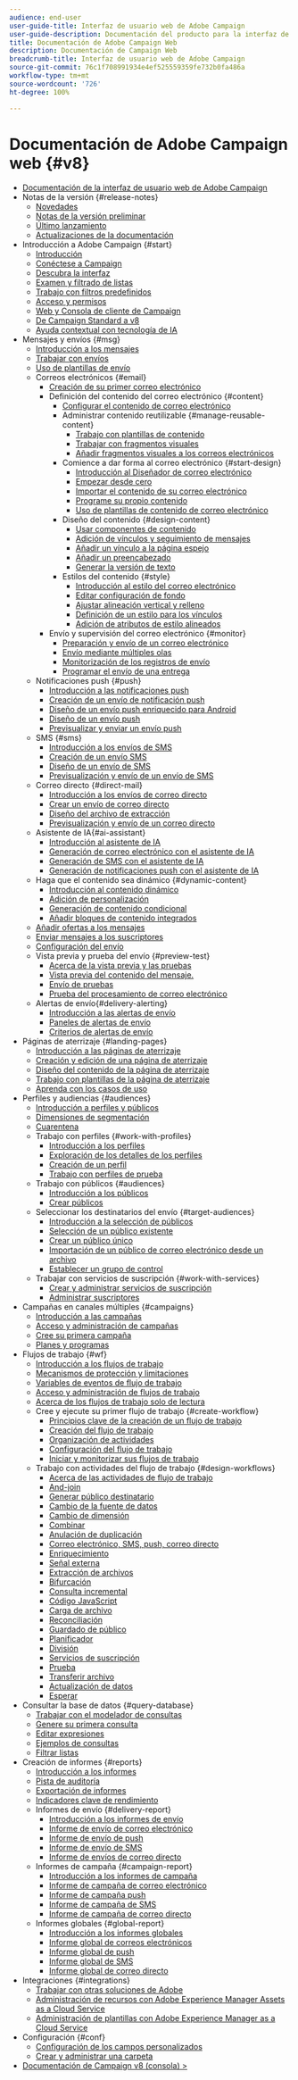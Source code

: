 ```yaml
---
audience: end-user
user-guide-title: Interfaz de usuario web de Adobe Campaign
user-guide-description: Documentación del producto para la interfaz de usuario web de Adobe Campaign.
title: Documentación de Adobe Campaign Web
description: Documentación de Campaign Web
breadcrumb-title: Interfaz de usuario web de Adobe Campaign
source-git-commit: 76c1f708991934e4ef525559359fe732b0fa486a
workflow-type: tm+mt
source-wordcount: '726'
ht-degree: 100%

---
```



# Documentación de Adobe Campaign web {#v8}

+ [Documentación de la interfaz de usuario web de Adobe Campaign](campaign-web-home.md)
+ Notas de la versión {#release-notes}
   + [Novedades](rn/whats-new.md)
   + [Notas de la versión preliminar](rn/e-release-notes.md)
   + [Último lanzamiento](rn/release-notes.md)
   + [Actualizaciones de la documentación](rn/documentation-updates.md)
+ Introducción a Adobe Campaign {#start}
   + [Introducción](get-started/get-started.md)
   + [Conéctese a Campaign](get-started/connect-to-campaign.md)
   + [Descubra la interfaz](get-started/user-interface.md)
   + [Examen y filtrado de listas](get-started/list-filters.md)
   + [Trabajo con filtros predefinidos](get-started/predefined-filters.md)
   + [Acceso y permisos](get-started/permissions.md)
   + [Web y Consola de cliente de Campaign](get-started/capability-matrix.md)
   + [De Campaign Standard a v8](rn/acs-migration.md)
   + [Ayuda contextual con tecnología de IA](get-started/using-ai.md)
+ Mensajes y envíos {#msg}
   + [Introducción a los mensajes](msg/gs-messages.md)
   + [Trabajar con envíos](msg/gs-deliveries.md)
   + [Uso de plantillas de envío](msg/delivery-template.md)
   + Correos electrónicos {#email}
      + [Creación de su primer correo electrónico](email/create-email.md)
      + Definición del contenido del correo electrónico {#content}
         + [Configurar el contenido de correo electrónico](email/edit-content.md)
         + Administrar contenido reutilizable {#manage-reusable-content}
            + [Trabajo con plantillas de contenido](email/create-email-templates.md)
            + [Trabajar con fragmentos visuales](email/fragments.md)
            + [Añadir fragmentos visuales a los correos electrónicos](email/use-visual-fragments.md)
         + Comience a dar forma al correo electrónico {#start-design}
            + [Introducción al Diseñador de correo electrónico](email/get-started-email-designer.md)
            + [Empezar desde cero](email/create-email-content.md)
            + [Importar el contenido de su correo electrónico](email/existing-content.md)
            + [Programe su propio contenido](email/code-content.md)
            + [Uso de plantillas de contenido de correo electrónico](email/use-email-templates.md)
         + Diseño del contenido {#design-content}
            + [Usar componentes de contenido](email/content-components.md)
            + [Adición de vínculos y seguimiento de mensajes](email/message-tracking.md)
            + [Añadir un vínculo a la página espejo](email/mirror-page.md)
            + [Añadir un preencabezado](email/preheader.md)
            + [Generar la versión de texto](email/text-version-email.md)
         + Estilos del contenido {#style}
            + [Introducción al estilo del correo electrónico](email/get-started-email-style.md)
            + [Editar configuración de fondo](email/backgrounds.md)
            + [Ajustar alineación vertical y relleno](email/alignment-and-padding.md)
            + [Definición de un estilo para los vínculos](email/styling-links.md)
            + [Adición de atributos de estilo alineados](email/inline-styling.md)
      + Envío y supervisión del correo electrónico {#monitor}
         + [Preparación y envío de un correo electrónico](monitor/prepare-send.md)
         + [Envío mediante múltiples olas](advanced-settings/send-using-waves.md)
         + [Monitorización de los registros de envío](monitor/delivery-logs.md)
         + [Programar el envío de una entrega](monitor/schedule-sending.md)
   + Notificaciones push {#push}
      + [Introducción a las notificaciones push](push/gs-push.md)
      + [Creación de un envío de notificación push](push/create-push.md)
      + [Diseño de un envío push enriquecido para Android](push/rich-push.md)
      + [Diseño de un envío push](push/content-push.md)
      + [Previsualizar y enviar un envío push](push/send-push.md)
   + SMS {#sms}
      + [Introducción a los envíos de SMS](sms/gs-sms.md)
      + [Creación de un envío SMS](sms/create-sms.md)
      + [Diseño de un envío de SMS](sms/content-sms.md)
      + [Previsualización y envío de un envío de SMS](sms/send-sms.md)
   + Correo directo {#direct-mail}
      + [Introducción a los envíos de correo directo](direct-mail/gs-direct-mail.md)
      + [Crear un envío de correo directo](direct-mail/create-direct-mail.md)
      + [Diseño del archivo de extracción](direct-mail/content-direct-mail.md)
      + [Previsualización y envío de un correo directo](direct-mail/send-direct-mail.md)
   + Asistente de IA{#ai-assistant}
      + [Introducción al asistente de IA](email/generative-gs.md)
      + [Generación de correo electrónico con el asistente de IA](email/generative-content.md)
      + [Generación de SMS con el asistente de IA](email/generative-sms.md)
      + [Generación de notificaciones push con el asistente de IA](email/generative-push.md)
   + Haga que el contenido sea dinámico {#dynamic-content}
      + [Introducción al contenido dinámico](personalization/gs-personalization.md)
      + [Adición de personalización](personalization/personalize.md)
      + [Generación de contenido condicional](personalization/conditions.md)
      + [Añadir bloques de contenido integrados](personalization/content-blocks.md)
   + [Añadir ofertas a los mensajes](msg/offers.md)
   + [Enviar mensajes a los suscriptores](msg/send-to-subscribers.md)
   + [Configuración del envío](advanced-settings/delivery-settings.md)
   + Vista previa y prueba del envío {#preview-test}
      + [Acerca de la vista previa y las pruebas](preview-test/preview-test.md)
      + [Vista previa del contenido del mensaje.](preview-test/preview-content.md)
      + [Envío de pruebas](preview-test/test-deliveries.md)
      + [Prueba del procesamiento de correo electrónico](preview-test/email-rendering.md)
   + Alertas de envío{#delivery-alerting}
      + [Introducción a las alertas de envío](msg/delivery-alerting.md)
      + [Paneles de alertas de envío](msg/delivery-alerting-dashboards.md)
      + [Criterios de alertas de envío](msg/delivery-alerting-criteria.md)
+ Páginas de aterrizaje {#landing-pages}
   + [Introducción a las páginas de aterrizaje](landing-pages/get-started-lp.md)
   + [Creación y edición de una página de aterrizaje](landing-pages/create-lp.md)
   + [Diseño del contenido de la página de aterrizaje](landing-pages/lp-content.md)
   + [Trabajo con plantillas de la página de aterrizaje](landing-pages/lp-templates.md)
   + [Aprenda con los casos de uso](landing-pages/lp-use-cases.md)
+ Perfiles y audiencias {#audiences}
   + [Introducción a perfiles y públicos](audience/gs-audiences-recipients.md)
   + [Dimensiones de segmentación](audience/targeting-dimensions.md)
   + [Cuarentena](audience/quarantine.md)
   + Trabajo con perfiles {#work-with-profiles}
      + [Introducción a los perfiles](audience/about-recipients.md)
      + [Exploración de los detalles de los perfiles](audience/profile-view.md)
      + [Creación de un perfil](audience/create-profile.md)
      + [Trabajo con perfiles de prueba](audience/test-profiles.md)
   + Trabajo con públicos {#audiences}
      + [Introducción a los públicos](audience/manage-audience.md)
      + [Crear públicos](audience/create-audience.md)
   + Seleccionar los destinatarios del envío {#target-audiences}
      + [Introducción a la selección de públicos](audience/delivery-recipients.md)
      + [Selección de un público existente](audience/add-audience.md)
      + [Crear un público único](audience/one-time-audience.md)
      + [Importación de un público de correo electrónico desde un archivo](audience/file-audience.md)
      + [Establecer un grupo de control](audience/control-group.md)
   + Trabajar con servicios de suscripción {#work-with-services}
      + [Crear y administrar servicios de suscripción](audience/manage-services.md)
      + [Administrar suscriptores](audience/manage-subscribers.md)
+ Campañas en canales múltiples {#campaigns}
   + [Introducción a las campañas](campaigns/gs-campaigns.md)
   + [Acceso y administración de campañas](campaigns/manage-campaigns.md)
   + [Cree su primera campaña](campaigns/create-campaigns.md)
   + [Planes y programas](administration/plans-programs.md)
+ Flujos de trabajo {#wf}
   + [Introducción a los flujos de trabajo](workflows/gs-workflows.md)
   + [Mecanismos de protección y limitaciones](get-started/guardrails.md)
   + [Variables de eventos de flujo de trabajo](workflows/event-variables.md)
   + [Acceso y administración de flujos de trabajo](workflows/access-monitor.md)
   + [Acerca de los flujos de trabajo solo de lectura](workflows/readonly-workflows.md)
   + Cree y ejecute su primer flujo de trabajo {#create-workflow}
      + [Principios clave de la creación de un flujo de trabajo](workflows/gs-workflow-creation.md)
      + [Creación del flujo de trabajo](workflows/create-workflow.md)
      + [Organización de actividades](workflows/orchestrate-activities.md)
      + [Configuración del flujo de trabajo](workflows/workflow-settings.md)
      + [Iniciar y monitorizar sus flujos de trabajo](workflows/start-monitor-workflows.md)
   + Trabajo con actividades del flujo de trabajo {#design-workflows}
      + [Acerca de las actividades de flujo de trabajo](workflows/activities/about-activities.md)
      + [And-join](workflows/activities/and-join.md)
      + [Generar público destinatario](workflows/activities/build-audience.md)
      + [Cambio de la fuente de datos](workflows/activities/change-data-source.md)
      + [Cambio de dimensión](workflows/activities/change-dimension.md)
      + [Combinar](workflows/activities/combine.md)
      + [Anulación de duplicación](workflows/activities/deduplication.md)
      + [Correo electrónico, SMS, push, correo directo](workflows/activities/channels.md)
      + [Enriquecimiento ](workflows/activities/enrichment.md)
      + [Señal externa](workflows/activities/external-signal.md)
      + [Extracción de archivos](workflows/activities/extract-file.md)
      + [Bifurcación](workflows/activities/fork.md)
      + [Consulta incremental](workflows/activities/incremental-query.md)
      + [Código JavaScript](workflows/activities/javascript-code.md)
      + [Carga de archivo](workflows/activities/load-file.md)
      + [Reconciliación](workflows/activities/reconciliation.md)
      + [Guardado de público](workflows/activities/save-audience.md)
      + [Planificador](workflows/activities/scheduler.md)
      + [División](workflows/activities/split.md)
      + [Servicios de suscripción](workflows/activities/subscription-services.md)
      + [Prueba](workflows/activities/test.md)
      + [Transferir archivo](workflows/activities/transfer-file.md)
      + [Actualización de datos](workflows/activities/update-data.md)
      + [Esperar](workflows/activities/wait.md)
+ Consultar la base de datos {#query-database}
   + [Trabajar con el modelador de consultas](query/query-modeler-overview.md)
   + [Genere su primera consulta](query/build-query.md)
   + [Editar expresiones](query/expression-editor.md)
   + [Ejemplos de consultas](query/query-samples.md)
   + [Filtrar listas](query/filter.md)
+ Creación de informes {#reports}
   + [Introducción a los informes](reporting/gs-reports.md)
   + [Pista de auditoría](reporting/audit-trail.md)
   + [Exportación de informes](reporting/export-reports.md)
   + [Indicadores clave de rendimiento](reporting/kpis.md)
   + Informes de envío {#delivery-report}
      + [Introducción a los informes de envío](reporting/delivery-reports.md)
      + [Informe de envío de correo electrónico](reporting/email-report.md)
      + [Informe de envío de push](reporting/push-report.md)
      + [Informe de envío de SMS](reporting/sms-report.md)
      + [Informe de envíos de correo directo](reporting/direct-mail.md)
   + Informes de campaña {#campaign-report}
      + [Introducción a los informes de campaña](reporting/campaign-reports.md)
      + [Informe de campaña de correo electrónico](reporting/campaign-reports-email.md)
      + [Informe de campaña push](reporting/campaign-reports-push.md)
      + [Informe de campaña de SMS](reporting/campaign-reports-sms.md)
      + [Informe de campaña de correo directo](reporting/campaign-reports-direct-mail.md)
   + Informes globales {#global-report}
      + [Introducción a los informes globales](reporting/global-reports.md)
      + [Informe global de correos electrónicos](reporting/global-report-email.md)
      + [Informe global de push](reporting/global-report-push.md)
      + [Informe global de SMS](reporting/global-report-sms.md)
      + [Informe global de correo directo](reporting/global-report-direct.md)
+ Integraciones {#integrations}
   + [Trabajar con otras soluciones de Adobe](integrations/integration.md)
   + [Administración de recursos con Adobe Experience Manager Assets as a Cloud Service](integrations/aem-assets.md)
   + [Administración de plantillas con Adobe Experience Manager as a Cloud Service](integrations/aem-content.md)
+ Configuración {#conf}
   + [Configuración de los campos personalizados](administration/custom-fields.md)
   + [Crear y administrar una carpeta](administration/create-manage-folder.md)
+ [Documentación de Campaign v8 (consola) >](https://experienceleague.adobe.com/es/docs/campaign/campaign-v8/campaign-home)

